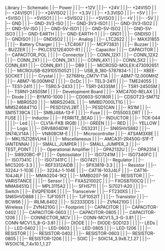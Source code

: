Library
|-- Schematic
|   |-- Power
|   |   |-- +12V
|   |   |-- +24V
|   |   |-- +24VISO
|   |   |-- +24VISO1
|   |   |-- +24VISO2
|   |   |-- +3.3V
|   |   |-- +3.3VISO
|   |   |-- +5V
|   |   |-- +5VISO
|   |   |-- +5VISO1
|   |   |-- +5VISO2
|   |   |-- +5VISO3
|   |   |-- +V
|   |   |-- -5V
|   |   |-- GND
|   |   |-- GND-3V3-ISO
|   |   |-- GND-3V3-ISO1
|   |   |-- GND-3V3-ISO2
|   |   |-- GND-5V-ISO
|   |   |-- GND-5V-ISO1
|   |   |-- GND-5V-ISO2
|   |   |-- GND-5V-ISO3
|   |   |-- GND-EARTH
|   |   |-- GND-EARTH-1
|   |   |-- GND1
|   |   |-- GNDISO
|   |   |-- GNDISO1
|   |   |-- GNDISO2
|   |
|   |-- Analog
|   |   |-- LTC2622
|   |   |-- MAX31855
|   |
|   |-- Battery Charger
|   |   |-- LTC4067
|   |   |-- MCP73831
|   |
|   |-- Buzzer
|   |   |-- BUZZER
|   |   |-- PKLCS1212E4001-R1
|   |
|   |-- Capacitor
|   |   |-- CAPACITOR
|   |   |-- CAPACITOR_POL
|   |
|   |-- Connector
|   |   |-- CONN_12X1
|   |   |-- CONN_12X2
|   |   |-- CONN_2X1 
|   |   |-- CONN_3X1
|   |   |-- CONN_4X1
|   |   |-- CONN_5X2
|   |   |-- CONN_6X1
|   |   |-- CONN_8X1
|   |   |-- DB9
|   |   |-- MICROSD-MOLEX:473092651
|   |   |-- MICROUSB-629105150521
|   |   |-- USB_B_180-5787834-1
|   |   |-- XBEE-SOCKET
|   |
|   |-- Crystal
|   |   |-- 32768Hz_CM7V-T1A
|   |   |-- ABM7-12.000MHZ
|   |   |-- ABM7-16.000MHZ
|   |
|   |-- DcDc
|   |   |-- TEL3-2411
|   |   |-- TME2405S
|   |   |-- TES1-2411
|   |   |-- TSR0.5-2433
|   |   |-- TSR1-2433SM
|   |   |-- TSR1-2450SM
|   |   |-- TSRN1-2450SM
|   |
|   |-- Development Board
|   |   |-- XMC4700-RELAX
|   |
|   |-- Diode
|   |   |-- BYM10-1000
|   |   |-- CD0603-SO180R
|   |   |-- CDSOT23-SM712
|   |   |-- MBR0520
|   |   |-- MBRS2040L
|   |   |-- MMBD7000LT1G
|   |   |-- MMSZ4684T1G
|   |   |-- PESD12VL2BT
|   |   |-- PESD1CAN
|   |   |-- RS1M
|   |   |-- SM15T39CA
|   |   |-- SMBJ48A-13-F
|   |
|   |-- Fuse
|   |   |-- 0155003.DRT
|   |   |-- FUSE
|   |
|   |-- Inductor
|   |   |-- FERRITE_BEAD
|   |   |-- INDUCTOR
|   |   |-- TCK-044
|   |
|   |-- Led
|   |   |-- CLV1A-FKB (RGB)
|   |   |-- GREEN
|   |   |-- RED
|   |   |-- YELLOW
|   |
|   |-- Logic
|   |   |-- DRV8804DW
|   |   |-- DS3231
|   |   |-- SN65HVS882
|   |   |-- SN74LV14A
|   |   |-- VN808CM-E
|   |
|   |-- Microcontroller
|   |   |-- ATSAM3X8E
|   |   |-- MKL15Z128VLH4
|   |
|   |-- Miscellaneous
|   |   |-- AMCA31-2R450G-S1F-T (ANTENNA)
|   |   |-- SMALL_JUMPER
|   |   |-- SMALL_JUMPER_3
|   |   |-- TEST_POINT
|   |
|   |-- Operational Amplifier
|   |   |-- OPA2132U
|   |   |-- OPA2314
|   |   |-- SI8920BC-IP
|   |
|   |-- Optoisolator
|   |   |-- ISO7241M
|   |   |-- ISO7340FC
|   |   |-- ISO7341C
|   |   |-- ISO7341FC
|   |   |-- ISO7421
|   |
|   |-- Regulator
|   |   |-- MIC5205-3.3
|   |   |-- REF3312AIDB
|   |   |-- SPX3819-3.3
|   |
|   |-- Resistor
|   |   |-- 3224J-1-103E
|   |   |-- 3224J-1-104E
|   |   |-- CAT16-103J4LF
|   |   |-- CAT16-104J4LF
|   |   |-- MMA0204-1K2
|   |   |-- MMB0207-56
|   |   |-- RESISTOR
|   |   |-- VARISTANCE
|   |
|   |-- Sensor
|   |   |-- FXAS21002C
|   |   |-- FXOS8700CQ
|   |   |-- MMA8451Q
|   |   |-- MPL3115A2
|   |   |-- SFH5711
|   |   |-- Si7021-A20
|   |
|   |-- Switch
|   |   |-- EVQPE104K
|   |
|   |-- Transceiver
|   |   |-- FT230XS
|   |   |-- SN65HVD888
|   |   |-- TJF1051T
|   |   |-- TJF1052IT
|   |
|   |-- Transistor
|   |   |-- BCW66
|   |   |-- IRLML6402
|   |   |-- Si2333DDS
|   |   |-- ZVN4210G
|   |
|   |-- Wireless
|       |-- ZVN4210G
|
|-- Footprint
|   |-- CAPACITOR
|   |   |-- CAPACITOR-0402
|   |   |-- CAPACITOR-0603
|   |   |-- CAPACITOR-0805
|   |   |-- CAPACITOR-1206
|   |
|   |-- CONNECTOR_MCV
|   |   |-- CONN-MCV1.5_3-G-3.81
|   |   |-- CONN-MCV1.5_8-G-3.81
|   |
|   |-- DIODE
|   |   |-- DIODE-SOD123
|   |
|   |-- LEDs
|   |   |-- LED-0402
|   |   |-- LED-0603
|   |   |-- LED-0805
|   |   |-- LED-1206
|   |
|   |-- RESISTOR
|   |   |-- RESISTOR-0402
|   |   |-- RESISTOR-0603
|   |   |-- RESISTOR-0805
|   |   |-- RESISTOR-1206
|   |
|   |-- SOIC
|       |-- SOIC14_3.9x8.7_1.27
|   |   |-- WSOIC16_7.4x10.1_1.27